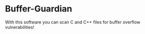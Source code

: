 # Buffer-Guardian
With this software you can scan C and C++ files for buffer overflow vulnerabilities!
